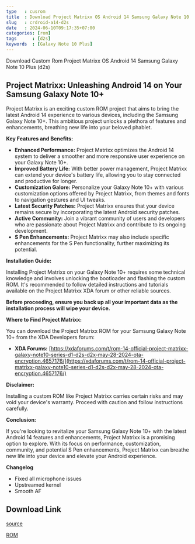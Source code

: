 ```yaml
---
type   : cusrom
title  : Download Project Matrixx OS Android 14 Samsung Galaxy Note 10 Plus
slug   : crdroid-a14-d2s
date   : 2024-06-10T09:17:35+07:00
categories: [rom]
tags      : [d2s]
keywords  : [Galaxy Note 10 Plus]
---
```


Download Custom Rom Project Matrixx OS Android 14 Samsung Galaxy Note 10 Plus (d2s)

## Project Matrixx: Unleashing Android 14 on Your Samsung Galaxy Note 10+

Project Matrixx is an exciting custom ROM project that aims to bring the latest Android 14 experience to various devices, including the Samsung Galaxy Note 10+. This ambitious project unlocks a plethora of features and enhancements, breathing new life into your beloved phablet.

**Key Features and Benefits:**

* **Enhanced Performance:** Project Matrixx optimizes the Android 14 system to deliver a smoother and more responsive user experience on your Galaxy Note 10+.
* **Improved Battery Life:** With better power management, Project Matrixx can extend your device's battery life, allowing you to stay connected and productive for longer.
* **Customization Galore:** Personalize your Galaxy Note 10+ with various customization options offered by Project Matrixx, from themes and fonts to navigation gestures and UI tweaks.
* **Latest Security Patches:** Project Matrixx ensures that your device remains secure by incorporating the latest Android security patches.
* **Active Community:** Join a vibrant community of users and developers who are passionate about Project Matrixx and contribute to its ongoing development.
* **S Pen Enhancements:** Project Matrixx may also include specific enhancements for the S Pen functionality, further maximizing its potential.

**Installation Guide:**

Installing Project Matrixx on your Galaxy Note 10+ requires some technical knowledge and involves unlocking the bootloader and flashing the custom ROM. It's recommended to follow detailed instructions and tutorials available on the Project Matrixx XDA forum or other reliable sources.

**Before proceeding, ensure you back up all your important data as the installation process will wipe your device.**

**Where to Find Project Matrixx:**

You can download the Project Matrixx ROM for your Samsung Galaxy Note 10+ from the XDA Developers forum:

* **XDA Forums:** [https://xdaforums.com/t/rom-14-official-project-matrixx-galaxy-note10-series-d1-d2s-d2x-may-28-2024-ota-encryption.4657176/](https://xdaforums.com/t/rom-14-official-project-matrixx-galaxy-note10-series-d1-d2s-d2x-may-28-2024-ota-encryption.4657176/)

**Disclaimer:**

Installing a custom ROM like Project Matrixx carries certain risks and may void your device's warranty. Proceed with caution and follow instructions carefully.

**Conclusion:**

If you're looking to revitalize your Samsung Galaxy Note 10+ with the latest Android 14 features and enhancements, Project Matrixx is a promising option to explore. With its focus on performance, customization, community, and potential S Pen enhancements, Project Matrixx can breathe new life into your device and elevate your Android experience.

**Changelog**
- Fixed all microphone issues
- Upstreamed kernel
- Smooth AF

## Download Link
[source](https://www.projectmatrixx.org/downloads/d2s)

[ROM](https://sourceforge.net/projects/projectmatrixx/files/Android-14/d2s/)
